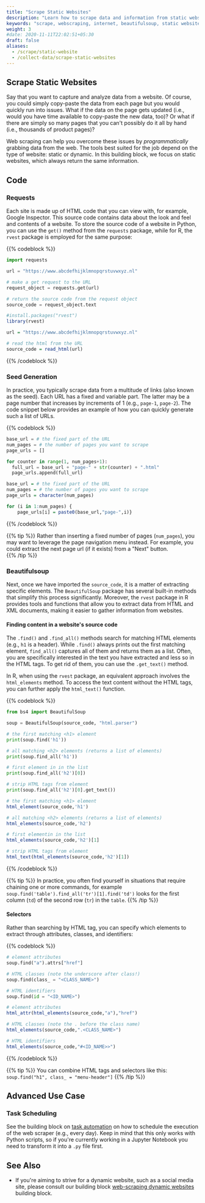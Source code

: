 ```yaml
---
title: "Scrape Static Websites"
description: "Learn how to scrape data and information from static websites."
keywords: "scrape, webscraping, internet, beautifulsoup, static website, requests, data extraction, HTML parsing"
weight: 3
#date: 2020-11-11T22:02:51+05:30
draft: false
aliases:
  - /scrape/static-website
  - /collect-data/scrape-static-websites
---
```


## Scrape Static Websites
Say that you want to capture and analyze data from a website. Of course, you could simply copy-paste the data from each page but you would quickly run into issues. What if the data on the page gets updated (i.e., would you have time available to copy-paste the new data, too)? Or what if there are simply so many pages that you can't possibly do it all by hand (i.e., thousands of product pages)?

Web scraping can help you overcome these issues by *programmatically* grabbing data from the web. The tools best suited for the job depend on the type of website: static or dynamic. In this building block, we focus on static websites, which always return the same information.

## Code

### Requests
Each site is made up of HTML code that you can view with, for example, Google Inspector. This source code contains data about the look and feel and contents of a website. To store the source code of a website in Python, you can use the `get()` method from the `requests` package, while for R, the `rvest` package is employed for the same purpose:

{{% codeblock %}}

```python
import requests

url = "https://www.abcdefhijklmnopqrstuvwxyz.nl"

# make a get request to the URL
request_object = requests.get(url)

# return the source code from the request object
source_code = request_object.text
```

```R
#install.packages("rvest")
library(rvest)

url = "https://www.abcdefhijklmnopqrstuvwxyz.nl"

# read the html from the URL
source_code = read_html(url)
```
{{% /codeblock %}}

### Seed Generation
In practice, you typically scrape data from a multitude of links (also known as the seed). Each URL has a fixed and variable part. The latter may be a page number that increases by increments of 1 (e.g., `page-1`, `page-2`). The code snippet below provides an example of how you can quickly generate such a list of URLs.

{{% codeblock %}}
```Python
base_url = # the fixed part of the URL
num_pages = # the number of pages you want to scrape
page_urls = []

for counter in range(1, num_pages+1):
  full_url = base_url + "page-" + str(counter) + ".html"
  page_urls.append(full_url)
```
```R
base_url = # the fixed part of the URL
num_pages = # the number of pages you want to scrape
page_urls = character(num_pages)

for (i in 1:num_pages) {
	page_urls[i] = paste0(base_url,"page-",i)}
```
{{% /codeblock %}}

{{% tip %}}
Rather than inserting a fixed number of pages (`num_pages`), you may want to leverage the page navigation menu instead. For example, you could extract the next page url (if it exists) from a "Next" button.  
{{% /tip %}}


### Beautifulsoup

Next, once we have imported the `source_code`, it is a matter of extracting specific elements. The `BeautifulSoup` package has several built-in methods that simplify this process significantly.
Moreover, the `rvest` package in R provides tools and functions that allow you to extract data from HTML and XML documents, making it easier to gather information from websites. 

#### Finding content in a website's source code
The `.find()` and `.find_all()` methods search for matching HTML elements (e.g., `h1` is a header). While `.find()` always prints out the first matching element, `find_all()` captures all of them and returns them as a list. Often, you are specifically interested in the text you have extracted and less so in the HTML tags. To get rid of them, you can use the `.get_text()` method.

In R, when using the `rvest` package, an equivalent approach involves the `html_elements` method. To access the text content without the HTML tags, you can further apply the `html_text()` function.

{{% codeblock %}}
```Python
from bs4 import BeautifulSoup

soup = BeautifulSoup(source_code, "html.parser")

# the first matching <h1> element
print(soup.find('h1'))

# all matching <h2> elements (returns a list of elements)
print(soup.find_all('h1'))

# first element in in the list
print(soup.find_all('h2')[0])

# strip HTML tags from element
print(soup.find_all('h2')[0].get_text())
```
```R
# the first matching <h1> element
html_element(source_code,'h1')

# all matching <h2> elements (returns a list of elements)
html_elements(source_code,'h2')

# first elementin in the list
html_elements(source_code,'h2')[1]

# strip HTML tags from element
html_text(html_elements(source_code,'h2')[1])
```
{{% /codeblock %}}


{{% tip %}}
In practice, you often find yourself in situations that require chaining one or more commands, for example `soup.find('table').find_all('tr')[1].find('td')` looks for the first column (`td`) of the second row (`tr`) in the `table`.
{{% /tip %}}

#### Selectors
Rather than searching by HTML tag, you can specify which elements to extract through attributes, classes, and identifiers:

{{% codeblock %}}
```Python
# element attributes
soup.find("a").attrs["href"]

# HTML classes (note the underscore after class!)
soup.find(class_ = "<CLASS_NAME>")

# HTML identifiers
soup.find(id = "<ID_NAME>")
```
```R
# element attributes
html_attr(html_elements(source_code,"a"),"href")

# HTML classes (note the . before the class name)
html_elements(source_code,".<CLASS_NAME>")

# HTML identifiers
html_elements(source_code,"#<ID_NAME>>")
```

{{% /codeblock %}}

{{% tip %}}
You can combine HTML tags and selectors like this:   
```soup.find("h1", class_ = "menu-header"]```
{{% /tip %}}


## Advanced Use Case

### Task Scheduling
See the building block on [task automation](http://tilburgsciencehub.com/topics/automate-and-execute-your-work/automate-your-workflow/task-scheduling/) on how to schedule the execution of the web scraper (e.g., every day). Keep in mind that this only works with Python scripts, so if you're currently working in a Jupyter Notebook you need to transform it into a `.py` file first.


## See Also
* If you're aiming to strive for a dynamic website, such as a social media site, please consult our building block [web-scraping dynamic websites](/topics/collect-data/webscraping-apis/scrape-dynamic-websites/) building block.
